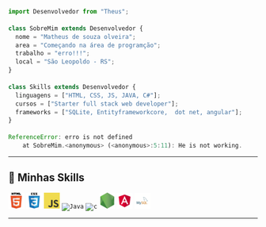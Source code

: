 ```js
import Desenvolvedor from "Theus";

class SobreMim extends Desenvolvedor {
  nome = "Matheus de souza olveira";
  area = "Começando na área de programção";
  trabalho = "erro!!!";
  local = "São Leopoldo - RS";
}

class Skills extends Desenvolvedor {
  linguagens = ["HTML, CSS, JS, JAVA, C#"];
  cursos = ["Starter full stack web developer"];
  frameworks = ["SQLite, Entityframeworkcore,  dot net, angular"];
}

ReferenceError: erro is not defined
    at SobreMim.<anonymous> (<anonymous>:5:11): He is not working. 
```
---

## 🚀 Minhas Skills

<code><img height="32" src="https://raw.githubusercontent.com/github/explore/80688e429a7d4ef2fca1e82350fe8e3517d3494d/topics/html/html.png" alt="HTML5"/></code>
<code><img height="32" src="https://raw.githubusercontent.com/github/explore/80688e429a7d4ef2fca1e82350fe8e3517d3494d/topics/css/css.png" alt="CSS"/></code>
<code><img height="32" src="https://raw.githubusercontent.com/github/explore/80688e429a7d4ef2fca1e82350fe8e3517d3494d/topics/javascript/javascript.png" alt="Javascript"/></code>
<code><img height="32" src="https://logos-world.net/wp-content/uploads/2022/07/Java-Logo-700x394.png" alt="Java"/></code>
<code><img height="32" src="[https://cdn.iconscout.com/icon/free/png-512/c-programming-569564.png](https://upload.wikimedia.org/wikipedia/commons/thumb/b/bd/Logo_C_sharp.svg/1820px-Logo_C_sharp.svg.png)" alt="c"/></code>
<code><img height="32" src="https://raw.githubusercontent.com/github/explore/80688e429a7d4ef2fca1e82350fe8e3517d3494d/topics/nodejs/nodejs.png" alt="Nodejs"/></code>
<code><img height="32" src="https://raw.githubusercontent.com/github/explore/80688e429a7d4ef2fca1e82350fe8e3517d3494d/topics/angular/angular.png" alt="Angular"/></code>
<code><img height="32" src="https://raw.githubusercontent.com/github/explore/80688e429a7d4ef2fca1e82350fe8e3517d3494d/topics/mysql/mysql.png" alt="MySQL"/></code>

---
<p><img align="center" src="</p>
